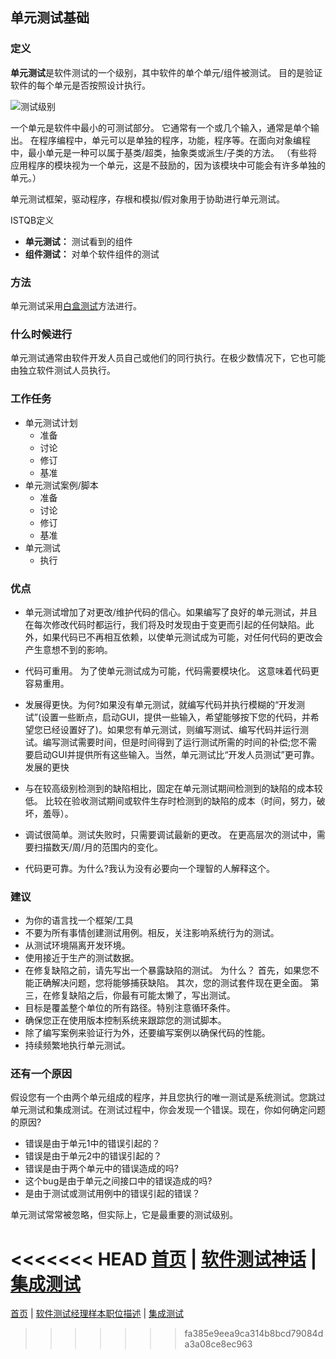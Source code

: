 ## 单元测试基础

### 定义

**单元测试**是软件测试的一个级别，其中软件的单个单元/组件被测试。 目的是验证软件的每个单元是否按照设计执行。

![测试级别](https://mmbiz.qlogo.cn/mmbiz_jpg/4iaE7bB4HCjcUdtgiaNZ9yFpnHY3UBp7VfMYKd6o5FiaCT2WicOSAoRQN2q8QV2utYOh2Zw6Mc6zCqA8XLp1tAcIKg/0?wx_fmt=jpeg)

一个单元是软件中最小的可测试部分。 它通常有一个或几个输入，通常是单个输出。 在程序编程中，单元可以是单独的程序，功能，程序等。在面向对象编程中，最小单元是一种可以属于基类/超类，抽象类或派生/子类的方法。 （有些将应用程序的模块视为一个单元，这是不鼓励的，因为该模块中可能会有许多单独的单元。）

单元测试框架，驱动程序，存根和模拟/假对象用于协助进行单元测试。

ISTQB定义

* **单元测试：** 测试看到的组件
* **组件测试：** 对单个软件组件的测试

### 方法

单元测试采用[白盒测试](http://www.baidu.com)方法进行。

### 什么时候进行

单元测试通常由软件开发人员自己或他们的同行执行。在极少数情况下，它也可能由独立软件测试人员执行。

### 工作任务

* 单元测试计划
	- 准备
	- 讨论
	- 修订
	- 基准
* 单元测试案例/脚本
	- 准备
	- 讨论
	- 修订
	- 基准
* 单元测试
	- 执行
	
### 优点

* 单元测试增加了对更改/维护代码的信心。如果编写了良好的单元测试，并且在每次修改代码时都运行，我们将及时发现由于变更而引起的任何缺陷。此外，如果代码已不再相互依赖，以使单元测试成为可能，对任何代码的更改会产生意想不到的影响。

* 代码可重用。 为了使单元测试成为可能，代码需要模块化。 这意味着代码更容易重用。

* 发展得更快。为何?如果没有单元测试，就编写代码并执行模糊的“开发测试”(设置一些断点，启动GUI，提供一些输入，希望能够按下您的代码，并希望您已经设置好了)。如果您有单元测试，则编写测试、编写代码并运行测试。编写测试需要时间，但是时间得到了运行测试所需的时间的补偿;您不需要启动GUI并提供所有这些输入。当然，单元测试比“开发人员测试”更可靠。发展的更快

* 与在较高级别检测到的缺陷相比，固定在单元测试期间检测到的缺陷的成本较低。 比较在验收测试期间或软件生存时检测到的缺陷的成本（时间，努力，破坏，羞辱）。

* 调试很简单。测试失败时，只需要调试最新的更改。 在更高层次的测试中，需要扫描数天/周/月的范围内的变化。

* 代码更可靠。为什么?我认为没有必要向一个理智的人解释这个。

### 建议

* 为你的语言找一个框架/工具
* 不要为所有事情创建测试用例。相反，关注影响系统行为的测试。
* 从测试环境隔离开发环境。
* 使用接近于生产的测试数据。
* 在修复缺陷之前，请先写出一个暴露缺陷的测试。 为什么？ 首先，如果您不能正确解决问题，您将能够捕获缺陷。 其次，您的测试套件现在更全面。 第三，在修复缺陷之后，你最有可能太懒了，写出测试。
* 目标是覆盖整个单位的所有路径。特别注意循环条件。
* 确保您正在使用版本控制系统来跟踪您的测试脚本。
* 除了编写案例来验证行为外，还要编写案例以确保代码的性能。
* 持续频繁地执行单元测试。

### 还有一个原因

假设您有一个由两个单元组成的程序，并且您执行的唯一测试是系统测试。您跳过单元测试和集成测试。在测试过程中，你会发现一个错误。现在，你如何确定问题的原因?

* 错误是由于单元1中的错误引起的？
* 错误是由于单元2中的错误引起的？
* 错误是由于两个单元中的错误造成的吗?
* 这个bug是由于单元之间接口中的错误造成的吗?
* 是由于测试或测试用例中的错误引起的错误？

单元测试常常被忽略，但实际上，它是最重要的测试级别。

<<<<<<< HEAD
[首页](index.md)  |  [软件测试神话](软件测试神话.md)  |  [集成测试](集成测试.md) 
=======
[首页](index.md)  |  [软件测试经理样本职位描述](软件测试经理样本职位描述.md)  |  [集成测试](集成测试.md) 
>>>>>>> fa385e9eea9ca314b8bcd79084da3a08ce8ec963
